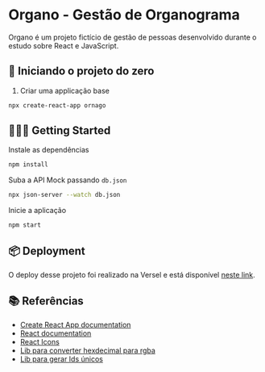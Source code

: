 # Organo - Gestão de Organograma

Organo é um projeto fictício de gestão de pessoas desenvolvido durante o estudo sobre React e JavaScript.

## 🚀 Iniciando o projeto do zero

1. Criar uma applicação base

```bash
npx create-react-app ornago
```

## 👨🏽‍💻 Getting Started

Instale as dependências

```bash
npm install
```

Suba a API Mock passando `db.json`

```bash
npx json-server --watch db.json
```

Inicie a aplicação

```bash
npm start
```

## 📦 Deployment

O deploy desse projeto foi realizado na Versel e está disponível [neste link](https://organo-omega-lyart.vercel.app/).

## 📚 Referências

* [Create React App documentation](https://facebook.github.io/create-react-app/docs/getting-started)
* [React documentation](https://reactjs.org/)
* [React Icons](https://react-icons.github.io/react-icons/)
* [Lib para converter hexdecimal para rgba](https://www.npmjs.com/package/hex-to-rgba)
* [Lib para gerar Ids únicos](https://www.npmjs.com/package/uuid)
